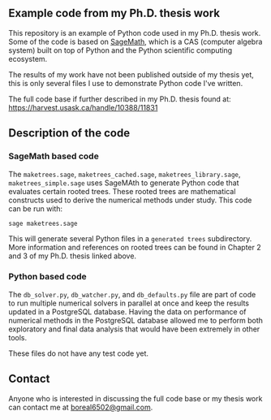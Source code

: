 ## Example code from my Ph.D. thesis work

This repository is an example of Python code used in my Ph.D. thesis
work.  Some of the code is based on
[SageMath](https://www.sagemath.org/), which is a CAS (computer
algebra system) built on top of Python and the Python scientific
computing ecosystem.

The results of my work have not been published outside of my thesis
yet, this is only several files I use to demonstrate Python code I've
written.

The full code base if further described in my Ph.D. thesis found at:
https://harvest.usask.ca/handle/10388/11831

## Description of the code

### SageMath based code

The `maketrees.sage`, `maketrees_cached.sage`,
`maketrees_library.sage`, `maketrees_simple.sage` uses SageMAth to
generate Python code that evaluates certain rooted trees.  These
rooted trees are mathematical constructs used to derive the numerical
methods under study.  This code can be run with:

`sage maketrees.sage`

This will generate several Python files in a `generated trees`
subdirectory.  More information and references on rooted trees can be
found in Chapter 2 and 3 of my Ph.D. thesis linked above.

### Python based code

The `db_solver.py`, `db_watcher.py`, and `db_defaults.py` file are
part of code to run multiple numerical solvers in parallel at once and
keep the results updated in a PostgreSQL database.  Having the data on
performance of numerical methods in the PostgreSQL database allowed me
to perform both exploratory and final data analysis that would have
been extremely in other tools.

These files do not have any test code yet.

## Contact

Anyone who is interested in discussing the full code base or my thesis
work can contact me at boreal6502@gmail.com.
